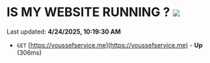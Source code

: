 # IS MY WEBSITE RUNNING ? [![](https://img.shields.io/static/v1?label=Sponsor&message=%E2%9D%A4&logo=GitHub&color=%23fe8e86)](https://github.com/sponsors/Youssef-Lehmam)

Last updated: **4/24/2025, 10:19:30 AM**

- `GET` [https://youssefservice.me](https://youssefservice.me) - **Up** (306ms)
